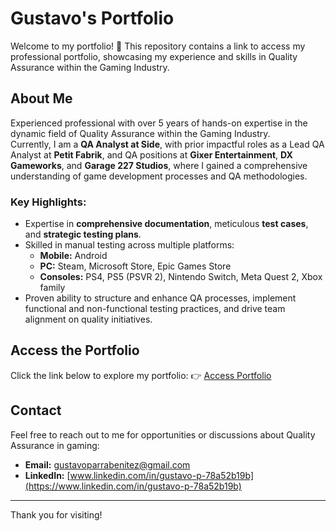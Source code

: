 # Gustavo's Portfolio

Welcome to my portfolio! 🚀 This repository contains a link to access my professional portfolio, showcasing my experience and skills in Quality Assurance within the Gaming Industry.

## About Me
Experienced professional with over 5 years of hands-on expertise in the dynamic field of Quality Assurance within the Gaming Industry.  
Currently, I am a **QA Analyst at Side**, with prior impactful roles as a Lead QA Analyst at **Petit Fabrik**, and QA positions at **Gixer Entertainment**, **DX Gameworks**, and **Garage 227 Studios**, where I gained a comprehensive understanding of game development processes and QA methodologies.  

### Key Highlights:
- Expertise in **comprehensive documentation**, meticulous **test cases**, and **strategic testing plans**.
- Skilled in manual testing across multiple platforms:
  - **Mobile:** Android
  - **PC:** Steam, Microsoft Store, Epic Games Store
  - **Consoles:** PS4, PS5 (PSVR 2), Nintendo Switch, Meta Quest 2, Xbox family
- Proven ability to structure and enhance QA processes, implement functional and non-functional testing practices, and drive team alignment on quality initiatives.

## Access the Portfolio
Click the link below to explore my portfolio:
👉 [Access Portfolio](https://gparrabenitez.github.io/PortfolioWebsite/)

## Contact
Feel free to reach out to me for opportunities or discussions about Quality Assurance in gaming:
- **Email:** gustavoparrabenitez@gmail.com
- **LinkedIn:** [www.linkedin.com/in/gustavo-p-78a52b19b](https://www.linkedin.com/in/gustavo-p-78a52b19b)

---

Thank you for visiting!
